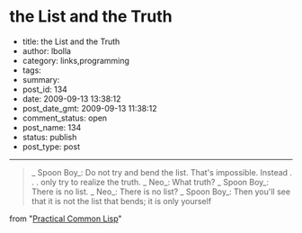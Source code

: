 # the List and the Truth

- title: the List and the Truth
- author: lbolla
- category: links,programming
- tags: 
- summary: 
- post_id: 134
- date: 2009-09-13 13:38:12
- post_date_gmt: 2009-09-13 11:38:12
- comment_status: open
- post_name: 134
- status: publish
- post_type: post

----------------

> _ Spoon Boy_: Do not try and bend the list. That's impossible. Instead . . . only try to realize the truth. _ Neo_: What truth? _ Spoon Boy_: There is no list. _ Neo_: There is no list? _ Spoon Boy_: Then you'll see that it is not the list that bends; it is only yourself

from "[Practical Common Lisp][1]"

   [1]: http://gigamonkeys.com/book/they-called-it-lisp-for-a-reason-list-processing.html